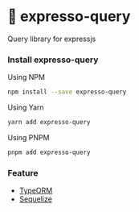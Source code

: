 # 🔗 expresso-query

Query library for expressjs

### Install expresso-query

Using NPM

```bash
npm install --save expresso-query
```

Using Yarn

```bash
yarn add expresso-query
```

Using PNPM

```bash
pnpm add expresso-query
```

### Feature

* [TypeORM]([typeorm.md](https://expresso.masb0ymas.com/expresso-library/expresso-query))
* [Sequelize]([sequelize.md](https://expresso.masb0ymas.com/expresso-library/expresso-query))
